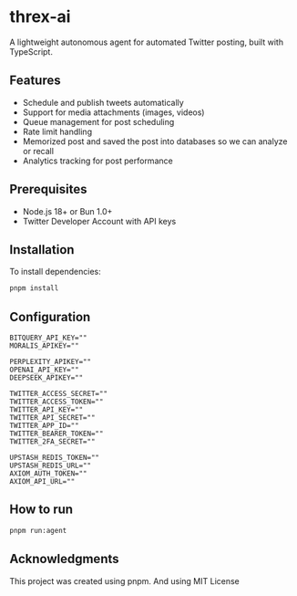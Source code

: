 # threx-ai

A lightweight autonomous agent for automated Twitter posting, built with TypeScript.

## Features

- Schedule and publish tweets automatically
- Support for media attachments (images, videos)
- Queue management for post scheduling
- Rate limit handling
- Memorized post and saved the post into databases so we can analyze or recall
- Analytics tracking for post performance

## Prerequisites

- Node.js 18+ or Bun 1.0+
- Twitter Developer Account with API keys

## Installation

To install dependencies:

```bash
pnpm install
```

## Configuration

```env
BITQUERY_API_KEY=""
MORALIS_APIKEY=""

PERPLEXITY_APIKEY=""
OPENAI_API_KEY=""
DEEPSEEK_APIKEY=""

TWITTER_ACCESS_SECRET=""
TWITTER_ACCESS_TOKEN=""
TWITTER_API_KEY=""
TWITTER_API_SECRET=""
TWITTER_APP_ID=""
TWITTER_BEARER_TOKEN=""
TWITTER_2FA_SECRET=""

UPSTASH_REDIS_TOKEN=""
UPSTASH_REDIS_URL=""
AXIOM_AUTH_TOKEN=""
AXIOM_API_URL=""
```

## How to run

```bash
pnpm run:agent
```


## Acknowledgments

This project was created using pnpm. And using MIT License
